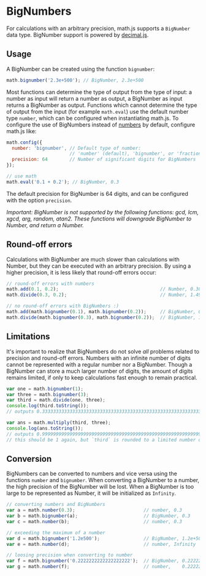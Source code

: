 # BigNumbers

For calculations with an arbitrary precision, math.js supports a `BigNumber`
data type. BigNumber support is powered by
[decimal.js](https://github.com/MikeMcl/decimal.js/).

## Usage

A BigNumber can be created using the function `bignumber`:

```js
math.bignumber('2.3e+500'); // BigNumber, 2.3e+500
```

Most functions can determine the type of output from the type of input:
a number as input will return a number as output, a BigNumber as input returns
a BigNumber as output. Functions which cannot determine the type of output
from the input (for example `math.eval`) use the default number type `number`,
which can be configured when instantiating math.js. To configure the use of
BigNumbers instead of [numbers](numbers.md) by default, configure math.js like:

```js
math.config({
  number: 'bignumber', // Default type of number: 
                       // 'number' (default), 'bignumber', or 'fraction'
  precision: 64        // Number of significant digits for BigNumbers
});

// use math
math.eval('0.1 + 0.2'); // BigNumber, 0.3
```

The default precision for BigNumber is 64 digits, and can be configured with
the option `precision`.

*Important:
BigNumber is not supported by the following functions:
gcd, lcm, xgcd,
arg,
random,
atan2.
These functions will downgrade BigNumber to Number, and return a Number.*


## Round-off errors

Calculations with BigNumber are much slower than calculations with Number,
but they can be executed with an arbitrary precision. By using a higher
precision, it is less likely that round-off errors occur:

```js
// round-off errors with numbers
math.add(0.1, 0.2);                                     // Number, 0.30000000000000004
math.divide(0.3, 0.2);                                  // Number, 1.4999999999999998

// no round-off errors with BigNumbers :)
math.add(math.bignumber(0.1), math.bignumber(0.2));     // BigNumber, 0.3
math.divide(math.bignumber(0.3), math.bignumber(0.2));  // BigNumber, 1.5
```


## Limitations

It's important to realize that BigNumbers do not solve *all* problems related
to precision and round-off errors. Numbers with an infinite number of digits
cannot be represented with a regular number nor a BigNumber. Though a BigNumber
can store a much larger number of digits, the amount of digits remains limited,
if only to keep calculations fast enough to remain practical.

```js
var one = math.bignumber(1);
var three = math.bignumber(3);
var third = math.divide(one, three);
console.log(third.toString());
// outputs 0.3333333333333333333333333333333333333333333333333333333333333333

var ans = math.multiply(third, three);
console.log(ans.toString());
// outputs 0.9999999999999999999999999999999999999999999999999999999999999999
// this should be 1 again, but `third` is rounded to a limited number of digits 3
```


## Conversion

BigNumbers can be converted to numbers and vice versa using the functions
`number` and `bignumber`. When converting a BigNumber to a number, the high
precision of the BigNumber will be lost. When a BigNumber is too large to be represented
as Number, it will be initialized as `Infinity`.

```js
// converting numbers and BigNumbers
var a = math.number(0.3);                         // number, 0.3
var b = math.bignumber(a);                        // BigNumber, 0.3
var c = math.number(b);                           // number, 0.3

// exceeding the maximum of a number
var d = math.bignumber('1.2e500');                // BigNumber, 1.2e+500
var e = math.number(d);                           // number, Infinity

// loosing precision when converting to number
var f = math.bignumber('0.2222222222222222222');  // BigNumber, 0.2222222222222222222
var g = math.number(f);                           // number,    0.2222222222222222
```

